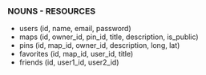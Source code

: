 ### NOUNS - RESOURCES

- users (id, name, email, password)
- maps (id, owner_id, pin_id, title, description, is_public)
- pins (id, map_id, owner_id, description, long, lat)
- favorites (id, map_id, user_id, title)
- friends (id, user1_id, user2_id)
